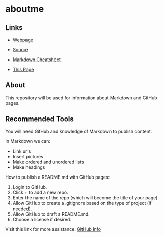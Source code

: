# aboutme

## Links

- [Webpage](https://profcase.github.io/working-with-markdown/ "Working With Markdown Webpage")
- [Source](https://github.com/profcase/working-with-markdown "Working With Markdown Source")
- [Markdown Cheatsheet](https://github.com/adam-p/markdown-here/wiki/Markdown-Cheatsheet "Markdown Cheatsheet")

- [This Page](https://brianneb1.github.io/aboutme/ "This Page")

##  About
This repository will be used for information about Markdown and GitHub pages.

## Recommended Tools
You will need GitHub and knowledge of Markdown to publish content.

In Markdown we can:
- Link urls
- Insert pictures
- Make ordered and unordered lists
- Make headings

How to publish a README.md with GitHub pages:

1. Login to GitHub.
1. Click + to add a new repo. 
1. Enter the name of the repo (which will become the title of your page). 
1. Allow GitHub to create a .gitignore based on the type of project (if needed). 
1. Allow GitHub to draft a README.md. 
1. Choose a license if desired. 

Visit this link for more assistance:
[GitHub Info](https://help.github.com/articles/create-a-repo/ "Creating a repo")
